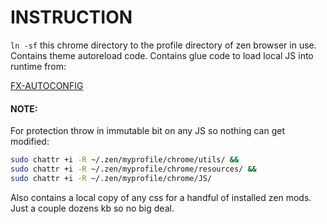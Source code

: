 # INSTRUCTION

`ln -sf` this chrome directory to the profile directory of zen browser in use. Contains theme autoreload code. Contains glue code to load local JS into runtime from:

[FX-AUTOCONFIG](https://github.com/MrOtherGuy/fx-autoconfig)

#### NOTE:

For protection throw in immutable bit on any JS so nothing can get modified:

```bash
sudo chattr +i -R ~/.zen/myprofile/chrome/utils/ &&
sudo chattr +i -R ~/.zen/myprofile/chrome/resources/ &&
sudo chattr +i -R ~/.zen/myprofile/chrome/JS/
```

Also contains a local copy of any css for a handful of installed zen mods. Just a couple dozens kb so no big deal.

